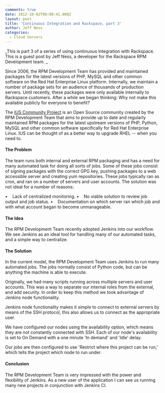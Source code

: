 ```yaml
---
comments: true
date: 2012-10-02T08:00:41.000Z
layout: post
title: 'Continuous Integration and Rackspace, part 3'
author: Jeff Ness
categories:
  - Cloud Servers
---
```


_This is part 3 of a series of using continuous integration with Rackspace. This is a guest post by Jeff Ness, a developer for the Rackspace RPM Development team.
_

Since 2006, the RPM Development Team has provided and maintained packages for the latest versions of PHP, MySQL and other common software on the Red Hat Enterprise Linux platform. Internally, we maintain a number of package sets for an audience of thousands of production servers. Until recently, these packages were only available internally to Rackspace customers. After a while we began thinking: Why not make this available publicly for everyone to benefit?

The [IUS Community Project](http://iuscommunity.org) is an Open Source community created by the RPM Development Team that aims to provide up to date and regularly maintained RPM packages for the latest upstream versions of PHP, Python, MySQL and other common software specifically for Red Hat Enterprise Linux. IUS can be thought of as a better way to upgrade RHEL -- when you need to.

<!-- more -->

#### The Problem


The team runs both internal and external RPM packaging and has a need for many automated task for doing all sorts of jobs. Some of these jobs consist of signing packages with the correct GPG key, pushing packages to a web accessible server and creating yum repositories. These jobs typically ran as cron, and ran on a number of servers and user accounts. The solution was not ideal for a number of reasons:

•    Lack of centralized monitoring.
•    No viable solution to review job output and job status.
•    Documentation on which server ran which job and with what account began to become unmanageable.


#### The Idea


The RPM Development Team recently adopted Jenkins into our workflow. We see Jenkins as an ideal tool for handling many of our automated tasks, and a simple way to centralize.


#### The Solution


In the current model, the RPM Development Team uses Jenkins to run many automated jobs. The jobs normally consist of Python code, but can be anything the machine is able to execute.

Originally, we had many scripts running across multiple servers and user accounts. This was a way to separate our internal roles from the external, and add security. In order to keep this method we took advantage of Jenkins node functionality.

Jenkins node functionality makes it simple to connect to external servers by means of the SSH protocol, this also allows us to connect as the appropriate user.

We have configured our nodes using the availability option, which means they are not constantly connected with SSH. Each of our node's availability is set to On Demand with a one minute 'In demand' and 'Idle' delay.

Our jobs are then configured to use 'Restrict where this project can be run,' which tells the project which node to run under.


#### Conclusion


The RPM Development Team is very impressed with the power and flexibility of Jenkins. As a new user of the application I can see us running many new projects in conjunction with Jenkins CI.
